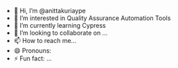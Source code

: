 - 👋 Hi, I’m @anittakuriaype
- 👀 I’m interested in Quality Assurance Automation Tools
- 🌱 I’m currently learning Cypress
- 💞️ I’m looking to collaborate on ...
- 📫 How to reach me...
- 😄 Pronouns: 
- ⚡ Fun fact: ...

<!---
anittakuriaype/anittakuriaype is a ✨ special ✨ repository because its `README.md` (this file) appears on your GitHub profile.
You can click the Preview link to take a look at your changes.
--->
